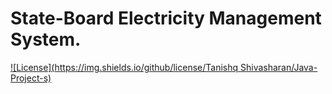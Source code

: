 # State-Board Electricity Management System.

[![License](https://img.shields.io/github/license/Tanishq Shivasharan/Java-Project-s)](LICENSE)
